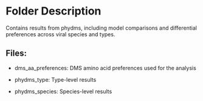 # Folder Description
Contains results from phydms, including model comparisons and differential preferences across viral species and types.

## Files:

- dms_aa_preferences: DMS amino acid preferences used for the analysis

- phydms_type: Type-level results

- phydms_species: Species-level results